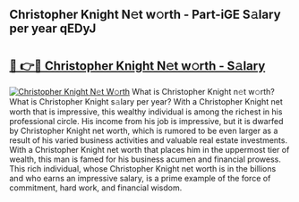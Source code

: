 ## Christopher Knight N𝚎t w𝚘rth - Part-iGE S𝚊lary per year qEDyJ

# <h2><a href="http://gc0dvbl.nevu.top/?p=Christopher+Knight">🔗 👉🔴 Christopher Knight N𝚎t w𝚘rth - S𝚊lary</a></h2>

[![Christopher Knight N𝚎t W𝚘rth](https://i.imgur.com/Oavwk0R.jpeg)](http://gc0dvbl.nevu.top/?p=Christopher+Knight)
What is Christopher Knight n𝚎t w𝚘rth? What is Christopher Knight s𝚊lary per year?
With a Christopher Knight net worth that is impressive, this wealthy individual is among the richest in his professional circle. His income from his job is impressive, but it is dwarfed by Christopher Knight net worth, which is rumored to be even larger as a result of his varied business activities and valuable real estate investments. With a Christopher Knight net worth that places him in the uppermost tier of wealth, this man is famed for his business acumen and financial prowess. This rich individual, whose Christopher Knight net worth is in the billions and who earns an impressive salary, is a prime example of the force of commitment, hard work, and financial wisdom.
